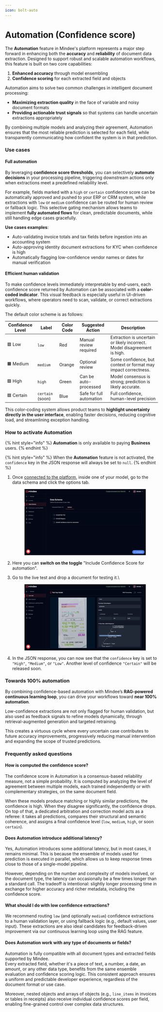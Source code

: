 ```yaml
---
icon: bolt-auto
---
```


# Automation (Confidence score)

The **Automation** feature in Mindee's platform represents a major step forward in enhancing both the **accuracy** and **reliability** of document data extraction. Designed to support robust and scalable automation workflows, this feature is built on two core capabilities:

1. **Enhanced accuracy** through model ensembling
2. **Confidence scoring** for each extracted field and objects

Automation aims to solve two common challenges in intelligent document processing:

* **Maximizing extraction quality** in the face of variable and noisy document formats
* **Providing actionable trust signals** so that systems can handle uncertain extractions appropriately

By combining multiple models and analyzing their agreement, Automation ensures that the most reliable prediction is selected for each field, while transparently communicating how confident the system is in that prediction.

### Use cases

#### Full automation

By leveraging **confidence score thresholds**, you can selectively **automate decisions** in your processing pipeline, triggering downstream actions only when extractions meet a predefined reliability level.&#x20;

For example, fields marked with a `high` or `certain` confidence score can be automatically approved and pushed to your ERP or CRM system, while extractions with `low` or `medium` confidence can be routed for human review or fallback logic. This selective gating mechanism allows teams to implement **fully automated flows** for clean, predictable documents, while still handling edge cases gracefully.

**Use cases examples**:

* Auto-validating invoice totals and tax fields before ingestion into an accounting system
* Auto-approving identity document extractions for KYC when confidence is high
* Automatically flagging low-confidence vendor names or dates for manual verification

#### Efficient human validation

To make confidence levels immediately interpretable by end-users, each confidence score returned by Automation can be associated with a **color-coded indicator**. This visual feedback is especially useful in UI-driven workflows, where operators need to scan, validate, or correct extractions quickly.

The default color scheme is as follows:

| Confidence Level | Label            | Color Code | Suggested Action         | Description                                                              |
| ---------------- | ---------------- | ---------- | ------------------------ | ------------------------------------------------------------------------ |
| 🟥 Low           | `low`            | Red        | Manual review required   | Extraction is uncertain or likely incorrect. Model disagreement is high. |
| 🟧 Medium        | `medium`         | Orange     | Optional review          | Some confidence, but context or format may impact correctness.           |
| 🟩 High          | `high`           | Green      | Can be auto-processed    | Model consensus is strong; prediction is likely accurate.                |
| 🟦 Certain       | `certain` (soon) | Blue       | Safe for full automation | Full confidence, human-level precision                                   |

This color-coding system allows product teams to **highlight uncertainty directly in the user interface**, enabling faster decisions, reducing cognitive load, and streamlining exception handling.&#x20;

### How to activate Automation

{% hint style="info" %}
**Automation** is only available to paying **Business** users.
{% endhint %}

{% hint style="info" %}
When the **Automation** feature is not activated, the `confidence` key in the JSON response will always be set to `null`.
{% endhint %}

1.  Once [connected to the platform](https://app.mindee.com), inside one of your model, go to the data schema and click the options tab.

    <figure><img src="../.gitbook/assets/image (1).png" alt=""><figcaption></figcaption></figure>
2. Here you can **switch on the toggle** "Include Confidence Score for automation".&#x20;
3.  Go to the live test and drop a document for testing it.\


    <figure><img src="../.gitbook/assets/image (4).png" alt=""><figcaption></figcaption></figure>
4. In the JSON response, you can now see that the `confidence` key is set to `"High"`, `"Medium"`, or `"Low"`. Another level of confidence `"Certain"` will be released soon.&#x20;

### Towards 100% automation

By combining confidence-based automation with Mindee’s **RAG-powered continuous learning loop**, you can drive your workflows toward **near 100% automation**.&#x20;

Low-confidence extractions are not only flagged for human validation, but also used as feedback signals to refine models dynamically, through retrieval-augmented generation and targeted retraining.&#x20;

This creates a virtuous cycle where every uncertain case contributes to future accuracy improvements, progressively reducing manual intervention and expanding the scope of trusted predictions.

### Frequently asked questions

#### How is computed the confidence score?

The confidence score in Automation is a consensus-based reliability measure, not a simple probability. It is computed by analyzing the level of agreement between multiple models, each trained independently or with complementary strategies, on the same document field.

When these models produce matching or highly similar predictions, the confidence is high. When they disagree significantly, the confidence drops. On top of that, a dedicated arbitration and correction model acts as a referee: it takes all predictions, compares their structural and semantic coherence, and assigns a final confidence level (`low`, `medium`, `high`, or soon `certain`).

#### Does Automation  introduce additional latency?

Yes, Automation introduces some additional latency, but in most cases, it remains minimal. This is because the ensemble of models used for prediction is executed in parallel, which allows us to keep response times close to those of a single-model pipeline.

However, depending on the number and complexity of models involved, or the document type, the latency can occasionally be a few times longer than a standard call. The tradeoff is intentional: slightly longer processing time in exchange for higher accuracy and richer metadata, including the confidence score.

#### What should I do with low confidence extractions?

We recommend routing `low` (and optionally `medium`) confidence extractions to a human validation layer, or using fallback logic (e.g., default values, user input). These extractions are also ideal candidates for feedback-driven improvement via our continuous learning loop using the RAG feature.

#### Does Automation work with any type of documents or fields?

Automation is fully compatible with all document types and extracted fields supported by Mindee.\
Every extracted field,  whether it's a piece of text, a number, a date, an amount, or any other data type, benefits from the same ensemble evaluation and confidence scoring logic. This consistent approach ensures a uniform and predictable developer experience, regardless of the document format or use case.

Moreover, nested objects and arrays of objects (e.g., `line_items` in invoices or tables in receipts) also receive individual confidence scores per field, enabling fine-grained control over complex data structures.
